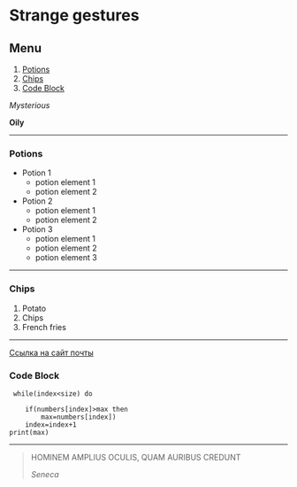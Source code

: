 # Strange gestures

## Menu

  1. [Potions](#Potions)
  2. [Chips](#Chips)
  3. [Code Block](#Code-Block)
  

 *Mysterious*

 **Oily**

---

### Potions

* Potion 1
     * potion element 1
     * potion element 2
 * Potion 2
    + potion element 1
    + potion element 2
 * Potion 3
    + potion element 1
    + potion element 2
    + potion element 3

---

### Chips


 1. Potato
 2. Chips
 3. French fries
 ---

 [Ссылка на сайт почты](http://mail.ru/)


### Code Block


```
 while(index<size) do
    
    if(numbers[index]>max then
        max=numbers[index])
    index=index+1
print(max)
```


---

  >HOMINEM AMPLIUS OCULIS, QUAM AURIBUS CREDUNT
  >
  >*Seneca*